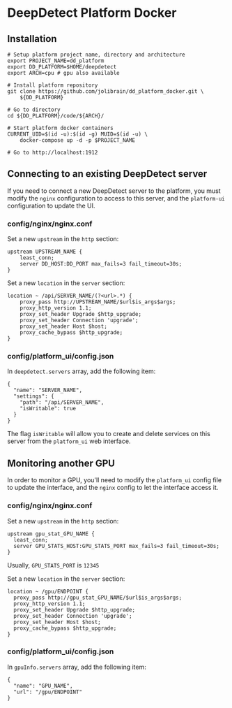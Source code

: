 # DeepDetect Platform Docker

## Installation

```
# Setup platform project name, directory and architecture
export PROJECT_NAME=dd_platform
export DD_PLATFORM=$HOME/deepdetect
export ARCH=cpu # gpu also available

# Install platform repository
git clone https://github.com/jolibrain/dd_platform_docker.git \
    ${DD_PLATFORM}

# Go to directory
cd ${DD_PLATFORM}/code/${ARCH}/

# Start platform docker containers
CURRENT_UID=$(id -u):$(id -g) MUID=$(id -u) \
    docker-compose up -d -p $PROJECT_NAME

# Go to http://localhost:1912
```

## Connecting to an existing DeepDetect server

If you need to connect a new DeepDetect server to the platform,
you must modify the `nginx` configuration to access to this server,
and the `platform-ui` configuration to update the UI.

### config/nginx/nginx.conf

Set a new `upstream` in the `http` section:

```
upstream UPSTREAM_NAME {
	least_conn;
	server DD_HOST:DD_PORT max_fails=3 fail_timeout=30s;
}
```

Set a new `location` in the `server` section:

```
location ~ /api/SERVER_NAME/(?<url>.*) {
	proxy_pass http://UPSTREAM_NAME/$url$is_args$args;
	proxy_http_version 1.1;
	proxy_set_header Upgrade $http_upgrade;
	proxy_set_header Connection 'upgrade';
	proxy_set_header Host $host;
	proxy_cache_bypass $http_upgrade;
}
```

### config/platform_ui/config.json

In `deepdetect.servers` array, add the following item:

```
{
  "name": "SERVER_NAME",
  "settings": {
    "path": "/api/SERVER_NAME",
    "isWritable": true
  }
}
```

The flag `isWritable` will allow you to create and delete services on this server
from the `platform_ui` web interface.

## Monitoring another GPU

In order to monitor a GPU, you'll need to modify the `platform_ui` config file
to update the interface, and the `nginx` config to let the interface access it.

### config/nginx/nginx.conf

Set a new `upstream` in the `http` section:

```
upstream gpu_stat_GPU_NAME {
  least_conn;
  server GPU_STATS_HOST:GPU_STATS_PORT max_fails=3 fail_timeout=30s;
}

```

Usually, `GPU_STATS_PORT` is `12345`

Set a new `location` in the `server` section:

```
location ~ /gpu/ENDPOINT {
  proxy_pass http://gpu_stat_GPU_NAME/$url$is_args$args;
  proxy_http_version 1.1;
  proxy_set_header Upgrade $http_upgrade;
  proxy_set_header Connection 'upgrade';
  proxy_set_header Host $host;
  proxy_cache_bypass $http_upgrade;
}
```

### config/platform_ui/config.json

In `gpuInfo.servers` array, add the following item:

```
{
  "name": "GPU_NAME",
  "url": "/gpu/ENDPOINT"
}
```
